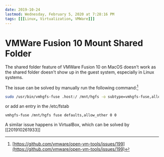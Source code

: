 ```yaml
---
date: 2019-10-24
lastmod: Wednesday, February 5, 2020 at 7:28:16 PM
tags: [[[Linux, Virtualization, VMWare]]]
---
```

# VMWare Fusion 10 Mount Shared Folder

The shared folder feature of VMWare Fusion 10 on MacOS doesn't work as the shared folder doesn't show up in the guest system, especially in Linux systems.

The issue can be solved by manually run the following command:[^EF0346E4679D]

```bash
sudo /usr/bin/vmhgfs-fuse .host:/ /mnt/hgfs -o subtype=vmhgfs-fuse,allow_other
```

or add an entry in the /etc/fstab

```bash
vmhgfs-fuse /mnt/hgfs fuse defaults,allow_other 0 0
```

A similar issue happens in VirtualBox, which can be solved by [[201910261933]]


[^EF0346E4679D]: [https://github.com/vmware/open-vm-tools/issues/199](https://github.com/vmware/open-vm-tools/issues/199)

